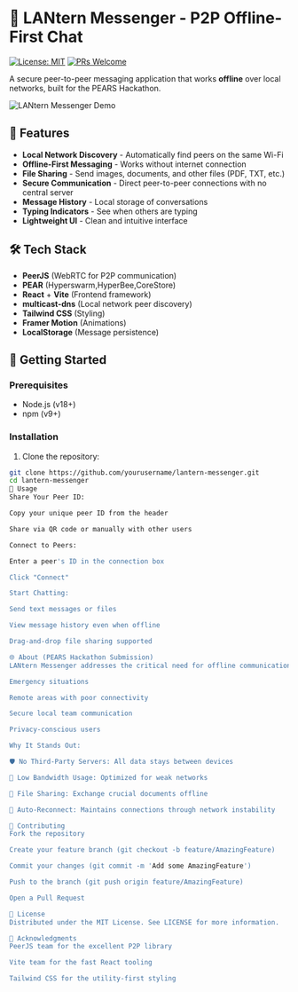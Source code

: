 # 🔦 LANtern Messenger - P2P Offline-First Chat

[![License: MIT](https://img.shields.io/badge/License-MIT-yellow.svg)](https://opensource.org/licenses/MIT)
[![PRs Welcome](https://img.shields.io/badge/PRs-welcome-brightgreen.svg)](https://github.com/yourusername/lantern-messenger/pulls)

A secure peer-to-peer messaging application that works **offline** over local networks, built for the PEARS Hackathon.

![LANtern Messenger Demo](./public/screenshot.png)

## 🌟 Features

- **Local Network Discovery** - Automatically find peers on the same Wi-Fi
- **Offline-First Messaging** - Works without internet connection
- **File Sharing** - Send images, documents, and other files (PDF, TXT, etc.)
- **Secure Communication** - Direct peer-to-peer connections with no central server
- **Message History** - Local storage of conversations
- **Typing Indicators** - See when others are typing
- **Lightweight UI** - Clean and intuitive interface

## 🛠 Tech Stack

- **PeerJS** (WebRTC for P2P communication)
- **PEAR** (Hyperswarm,HyperBee,CoreStore)
- **React** + **Vite** (Frontend framework)
- **multicast-dns** (Local network peer discovery)
- **Tailwind CSS** (Styling)
- **Framer Motion** (Animations)
- **LocalStorage** (Message persistence)

## 🚀 Getting Started

### Prerequisites
- Node.js (v18+)
- npm (v9+)

### Installation
1. Clone the repository:
```bash
git clone https://github.com/yourusername/lantern-messenger.git
cd lantern-messenger
📖 Usage
Share Your Peer ID:

Copy your unique peer ID from the header

Share via QR code or manually with other users

Connect to Peers:

Enter a peer's ID in the connection box

Click "Connect"

Start Chatting:

Send text messages or files

View message history even when offline

Drag-and-drop file sharing supported

🌐 About (PEARS Hackathon Submission)
LANtern Messenger addresses the critical need for offline communication in scenarios where internet access is unavailable or unreliable. Designed for:

Emergency situations

Remote areas with poor connectivity

Secure local team communication

Privacy-conscious users

Why It Stands Out:

🛡️ No Third-Party Servers: All data stays between devices

🔋 Low Bandwidth Usage: Optimized for weak networks

📁 File Sharing: Exchange crucial documents offline

🔄 Auto-Reconnect: Maintains connections through network instability

🤝 Contributing
Fork the repository

Create your feature branch (git checkout -b feature/AmazingFeature)

Commit your changes (git commit -m 'Add some AmazingFeature')

Push to the branch (git push origin feature/AmazingFeature)

Open a Pull Request

📜 License
Distributed under the MIT License. See LICENSE for more information.

🙏 Acknowledgments
PeerJS team for the excellent P2P library

Vite team for the fast React tooling

Tailwind CSS for the utility-first styling
